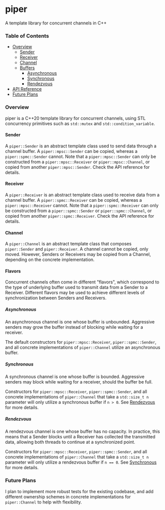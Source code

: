 # piper

A template library for concurrent channels in C++

### Table of Contents

* [Overview](#overview)
	* [Sender](#sender)
    * [Receiver](#receiver)
    * [Channel](#channel)
    * [Buffers](#flavors)
    	* [Asynchronous](#asynchronous)
        * [Synchronous](#synchronous)
        * [Rendezvous](#rendezvous)
* [API Reference](https://bdreece.github.io/piper/)
* [Future Plans](#future-plans)

### Overview

piper is a C++20 template library for concurrent channels, using STL concurrency primitives such as `std::mutex` and `std::condition_variable`.

#### Sender

A `piper::Sender` is an abstract template class used to send data through a channel buffer. A `piper::mpsc::Sender` can be copied, whereas a `piper::spmc::Sender` cannot. Note that a `piper::mpsc::Sender` can only be constructed from a `piper::mpsc::Receiver` or `piper::mpsc::Channel`, or copied from another `piper::mpsc::Sender`. Check the API reference for details.

#### Receiver

A `piper::Receiver` is an abstract template class used to receive data from a channel buffer. A `piper::spmc::Receiver` can be copied, whereas a `piper::mpsc::Receiver` cannot. Note that a `piper::spmc::Receiver` can only be constructed from a `piper::spmc::Sender` or `piper::spmc::Channel`, or copied from another `piper::spmc::Receiver`. Check the API reference for details.

#### Channel

A `piper::Channel` is an abstract template class that composes `piper::Sender` and `piper::Receiver`. A channel cannot be copied, only moved. However, Senders or Receivers may be copied from a Channel, depending on the concrete implementation.

#### Flavors

Concurrent channels often come in different "flavors", which correspond to the type of underlying buffer used to transmit data from a Sender to a Receiver. Different flavors may be used to achieve different levels of synchronization between Senders and Receivers.

##### Asynchronous

An asynchronous channel is one whose buffer is unbounded. Aggressive senders may grow the buffer instead of blocking while waiting for a receiver. 

The default constructors for `piper::mpsc::Receiver`, `piper::spmc::Sender`, and all concrete implementations of `piper::Channel` utilize an asynchronous buffer.

##### Synchronous

A synchronous channel is one whose buffer is bounded. Aggressive senders may block while waiting for a receiver, should the buffer be full. 

Constructors for `piper::mpsc::Receiver`, `piper::spmc::Sender`, and all concrete implementations of `piper::Channel` that take a `std::size_t n` parameter will only utilize a synchronous buffer if `n > 0`. See [Rendezvous](#rendezvous) for more details.

##### Rendezvous

A rendezvous channel is one whose buffer has no capacity. In practice, this means that a Sender blocks until a Receiver has collected the transmitted data, allowing both threads to continue at a synchronized point. 

Constructors for `piper::mpsc::Receiver`, `piper::spmc::Sender`, and all concrete implementations of `piper::Channel` that take a `std::size_t n` parameter will only utilize a rendezvous buffer if `n == 0`. See [Synchronous](#synchronous) for more details.

### Future Plans

I plan to implement more robust tests for the existing codebase, and add different ownership schemes in concrete implementations for `piper::Channel` to help with flexibility.
